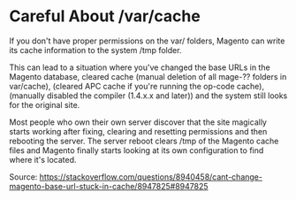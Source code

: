# Careful About /var/cache

If you don't have proper permissions on the var/ folders, Magento can write its cache information to the system /tmp folder.

This can lead to a situation where you've changed the base URLs in the Magento database, cleared cache (manual deletion of all mage-?? folders in var/cache), (cleared APC cache if you're running the op-code cache), (manually disabled the compiler (1.4.x.x and later)) and the system still looks for the original site.

Most people who own their own server discover that the site magically starts working after fixing, clearing and resetting permissions and then rebooting the server. The server reboot clears /tmp of the Magento cache files and Magento finally starts looking at its own configuration to find where it's located.

Source: https://stackoverflow.com/questions/8940458/cant-change-magento-base-url-stuck-in-cache/8947825#8947825
